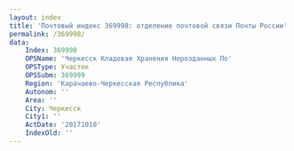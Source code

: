 ```yaml
---
layout: index
title: 'Почтовый индекс 369998: отделение почтовой связи Почты России'
permalink: /369998/
data:
    Index: 369998
    OPSName: 'Черкесск Кладовая Хранения Нерозданных По'
    OPSType: Участок
    OPSSubm: 369999
    Region: 'Карачаево-Черкесская Республика'
    Autonom: ''
    Area: ''
    City: Черкесск
    City1: ''
    ActDate: '20171010'
    IndexOld: ''
---
```

